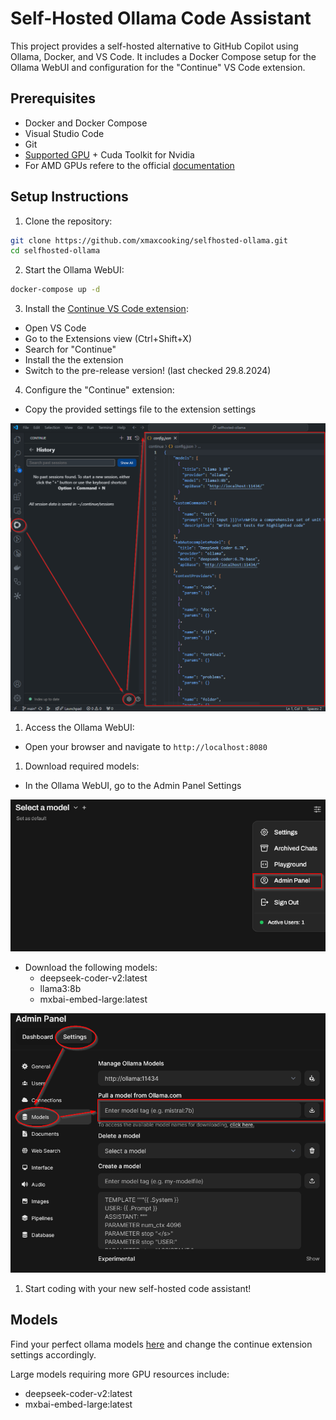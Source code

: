 # Self-Hosted Ollama Code Assistant

This project provides a self-hosted alternative to GitHub Copilot using Ollama, Docker, and VS Code. It includes a Docker Compose setup for the Ollama WebUI and configuration for the "Continue" VS Code extension.

## Prerequisites

- Docker and Docker Compose
- Visual Studio Code
- Git
- [Supported GPU](https://github.com/ollama/ollama/blob/main/docs/gpu.md) + Cuda Toolkit for Nvidia
- For AMD GPUs refere to the official [documentation](https://docs.openwebui.com/getting-started/#docker-compose)

## Setup Instructions

1. Clone the repository:

```bash	
git clone https://github.com/xmaxcooking/selfhosted-ollama.git
cd selfhosted-ollama
```

2. Start the Ollama WebUI:

```bash	
docker-compose up -d
```

3. Install the [Continue VS Code extension](https://docs.continue.dev/quickstart):
- Open VS Code
- Go to the Extensions view (Ctrl+Shift+X)
- Search for "Continue"
- Install the the extension
- Switch to the pre-release version! (last checked 29.8.2024)

4. Configure the "Continue" extension:
- Copy the provided settings file to the extension settings

![Alt text](images/continue.png)

1. Access the Ollama WebUI:
- Open your browser and navigate to `http://localhost:8080`

1. Download required models:
- In the Ollama WebUI, go to the Admin Panel Settings

![Alt text](images/admin.png)

- Download the following models:
  - deepseek-coder-v2:latest
  - llama3:8b
  - mxbai-embed-large:latest

![Alt text](images/model.png)

1. Start coding with your new self-hosted code assistant!

## Models

Find your perfect ollama models [here](https://ollama.com/library) and change the continue extension settings accordingly.
 
 Large models requiring more GPU resources include:
  - deepseek-coder-v2:latest
  - mxbai-embed-large:latest